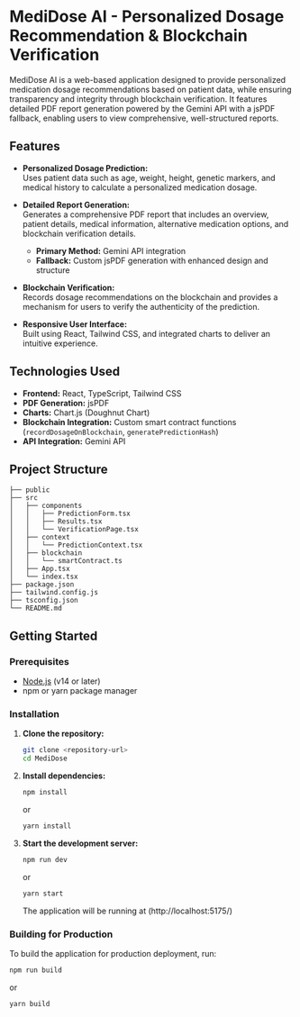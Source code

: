 # MediDose AI - Personalized Dosage Recommendation & Blockchain Verification

MediDose AI is a web-based application designed to provide personalized medication dosage recommendations based on patient data, while ensuring transparency and integrity through blockchain verification. It features detailed PDF report generation powered by the Gemini API with a jsPDF fallback, enabling users to view comprehensive, well-structured reports.

## Features

- **Personalized Dosage Prediction:**  
  Uses patient data such as age, weight, height, genetic markers, and medical history to calculate a personalized medication dosage.
  
- **Detailed Report Generation:**  
  Generates a comprehensive PDF report that includes an overview, patient details, medical information, alternative medication options, and blockchain verification details.  
  - **Primary Method:** Gemini API integration  
  - **Fallback:** Custom jsPDF generation with enhanced design and structure

- **Blockchain Verification:**  
  Records dosage recommendations on the blockchain and provides a mechanism for users to verify the authenticity of the prediction.

- **Responsive User Interface:**  
  Built using React, Tailwind CSS, and integrated charts to deliver an intuitive experience.

## Technologies Used

- **Frontend:** React, TypeScript, Tailwind CSS
- **PDF Generation:** jsPDF
- **Charts:** Chart.js (Doughnut Chart)
- **Blockchain Integration:** Custom smart contract functions (`recordDosageOnBlockchain`, `generatePredictionHash`)
- **API Integration:** Gemini API

## Project Structure

```
├── public
├── src
│   ├── components
│   │   ├── PredictionForm.tsx
│   │   ├── Results.tsx
│   │   └── VerificationPage.tsx
│   ├── context
│   │   └── PredictionContext.tsx
│   ├── blockchain
│   │   └── smartContract.ts
│   ├── App.tsx
│   └── index.tsx
├── package.json
├── tailwind.config.js
├── tsconfig.json
└── README.md
```

## Getting Started

### Prerequisites

- [Node.js](https://nodejs.org/) (v14 or later)
- npm or yarn package manager

### Installation

1. **Clone the repository:**
   ```bash
   git clone <repository-url>
   cd MediDose
   ```
2. **Install dependencies:**
   ```bash
   npm install
   ```
   or
   ```bash
   yarn install
   ```
3. **Start the development server:**
   ```bash
   npm run dev
   ```
   or
   ```bash
   yarn start
   ```
   The application will be running at (http://localhost:5175/)

### Building for Production

To build the application for production deployment, run:
```bash
npm run build
```
or
```bash
yarn build



```

